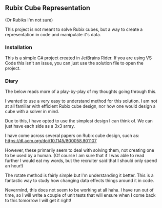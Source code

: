 ﻿## Rubix Cube Representation

(Or Rubiks I'm not sure)

This project is not meant to solve Rubix cubes, but a way to create a representation in code and manipulate it's data. 

### Installation

This is a simple C# project created in JetBrains Rider. If you are using VS Code this isn't an issue, you can just use the solution file to open the project.

### Diary

The below reads more of a play-by-play of my thoughts going through this.

I wanted to use a very easy to understand method for this solution. I am not at all familiar with efficient Rubix cube design, nor how one would design a cube with a solver in mind.

Due to this, I have opted to use the simplest design I can think of. We can just have each side as a 3x3 array.

I have come across several papers on Rubix cube design, such as: https://dl.acm.org/doi/10.1145/800058.801107

However, these primarily seem to deal with solving them, not creating one to be used by a human. (Of course I am sure that if I was able to read further I would eat my words, but the recruiter said that I should only spend an hour!)

The rotate method is fairly simple but I'm understanding it better. This is a fantastic way to study how changing data effects things around it in code.

Nevermind, this does not seem to be working at all haha. I have run out of time, so I will write a couple of unit tests that will ensure when I come back to this tomorrow I will get it right!